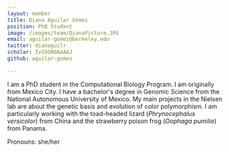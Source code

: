 ```yaml
---
layout: member
title: Diana Aguilar Gómez
position: PhD Student
image: /images/team/DianaPicture.JPG
email: aguilar-gomez@berkeley.edu
twitter: dianaguilr
scholar: IvS5ON0AAAAJ
github: aguilar-gomez

---
```


I am a PhD student in the Computational Biology Program. I am originally from Mexico City. I have a bachelor's degree in Genomic Science from the National Autonomous University of Mexico. My main projects in the Nielsen lab are about the genetic basis and evolution of color polymorphism. I am particularly working with the toad-headed lizard (<i>Phrynocephalus versicolor</i>) from China and the strawberry poison frog (<i>Oophaga pumilio</i>) from Panama. 

Pronouns: she/her
